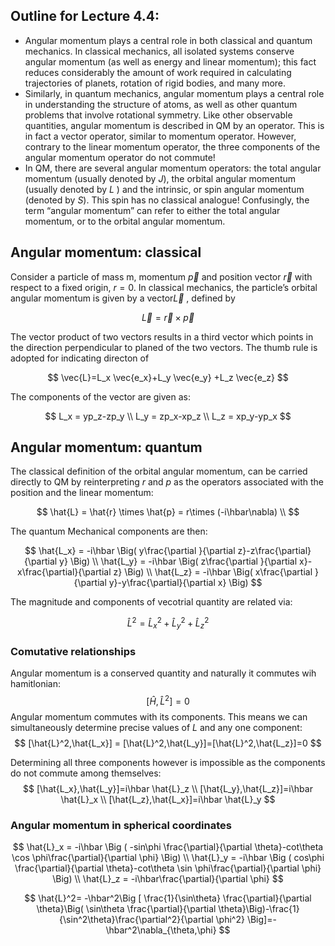 ## Outline for Lecture 4.4:  

- Angular momentum plays a central role in both classical and quantum mechanics. In classical mechanics, all isolated systems conserve angular momentum (as well as energy and linear momentum); this fact reduces considerably the amount of work required in calculating trajectories of planets, rotation of rigid bodies, and many more. 
- Similarly, in quantum mechanics, angular momentum plays a central role in understanding the structure of atoms, as well as other quantum problems that involve rotational symmetry. Like other observable quantities, angular momentum is described in QM by an operator. This is in fact a vector operator, similar to momentum operator. However, contrary to the linear momentum operator, the three components of the angular momentum operator do not commute!
- In QM, there are several angular momentum operators: the total angular momentum (usually denoted by $J$), the orbital angular momentum (usually denoted by $L$ ) and the intrinsic, or spin angular momentum (denoted by $S$). This spin has no classical analogue! Confusingly, the term “angular momentum” can refer to either the total angular momentum, or to the orbital angular momentum.



## Angular momentum: classical

Consider a particle of mass m, momentum $\vec{p}$ and position vector $\vec{r}$ with respect to a fixed origin, $r = 0$. In classical mechanics, the particle’s orbital angular momentum is given by a vector$\vec{L}$ , defined by


$$
\vec{L} = \vec{r}  \times \vec{p}
$$


The vector product of two vectors results in a third vector which points in the direction perpendicular to planed of the two vectors. The thumb rule is adopted for indicating directon of 



$$
\vec{L}=L_x \vec{e_x}+L_y \vec{e_y} +L_z \vec{e_z} 
$$

 The components of the vector are given as:


$$
L_x = yp_z-zp_y \\
L_y = zp_x-xp_z \\
L_z = xp_y-yp_x
$$


## Angular momentum: quantum



The classical definition of the orbital angular momentum,  can be carried directly to QM by reinterpreting $r$ and $p$ as the operators associated with the position and the linear momentum:


$$
\hat{L} = \hat{r}  \times \hat{p} = r\times (-i\hbar\nabla) \\
$$

The quantum Mechanical components are then:


$$
\hat{L_x} = -i\hbar \Big( y\frac{\partial }{\partial z}-z\frac{\partial}{\partial y} \Big) \\
\hat{L_y} = -i\hbar \Big( z\frac{\partial }{\partial x}-x\frac{\partial}{\partial z} \Big) \\
\hat{L_z} = -i\hbar \Big( x\frac{\partial }{\partial y}-y\frac{\partial}{\partial x} \Big)
$$

The magnitude and components of vecotrial quantity are related via: 

$$
\hat{L}^2 = \hat{L}^2_x+\hat{L}^2_y+\hat{L}^2_z
$$



### Comutative relationships 

Angular momentum is a conserved quantity and naturally it commutes wih hamitlonian:
$$
[\hat{H},\hat{L}^2]=0
$$
Angular momentum commutes with its components. This means we can simultaneously determine precise values of $L$ and any one component:
$$
[\hat{L}^2,\hat{L_x}] = [\hat{L}^2,\hat{L_y}]=[\hat{L}^2,\hat{L_z}]=0
$$

Determining all three components however is impossible as the components do not commute among themselves:
$$
[\hat{L_x},\hat{L_y}]=i\hbar \hat{L}_z
\\ 
[\hat{L_y},\hat{L_z}]=i\hbar \hat{L}_x 
\\ 
[\hat{L_z},\hat{L_x}]=i\hbar \hat{L}_y
$$



### Angular momentum in spherical coordinates

$$
\hat{L}_x = -i\hbar \Big (  -sin\phi \frac{\partial}{\partial \theta}-cot\theta \cos \phi\frac{\partial}{\partial \phi}     \Big) \\
\hat{L}_y = -i\hbar \Big (  cos\phi \frac{\partial}{\partial \theta}-cot\theta \sin \phi\frac{\partial}{\partial \phi}     \Big) \\
\hat{L}_z = -i\hbar\frac{\partial}{\partial \phi}
$$


$$
\hat{L}^2= -\hbar^2\Big [  \frac{1}{\sin\theta} \frac{\partial}{\partial \theta}\Big( \sin\theta \frac{\partial}{\partial \theta}\Big)-\frac{1}{\sin^2\theta}\frac{\partial^2}{\partial \phi^2}     \Big]=-\hbar^2\nabla_{\theta,\phi}
$$


